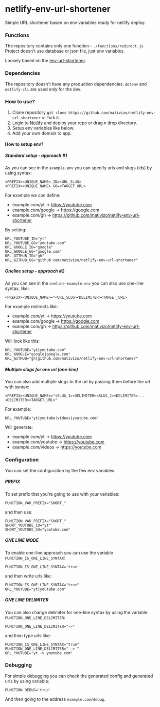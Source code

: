 # netlify-env-url-shortener
Simple URL shortener based on env variables ready for netlify deploy.

### Functions
The repository contains only one function - `./functions/redirect.js`. Project doesn't use database or json file, just env variables.

Loosely based on the [env-url-shortener](https://github.com/mativizo/env-url-shortener).

### Dependencies
The repository doesn't have any production dependencies.
`dotenv` and `netlify-cli` are used only for the dev.

### How to use?
1. Clone repository `git clone https://github.com/mativizo/netlify-env-url-shortener` or fork it.
2. Login to [Netlify](https://netlify.com) and deploy your repo or drag n drop directory.
3. Setup env variables like below.
4. Add your own domain to app.

#### How to setup env?

##### Standard setup - approach #1
As you can see in the `example.env` you can specify urls and slugs (ids) by using syntax:
```
<PREFIX><UNIQUE_NAME>_ID=<URL_SLUG>
<PREFIX><UNIQUE_NAME>_GO=<TARGET_URL>
```

For example we can define:
- example.com/yt -> https://youtube.com
- example.com/google -> https://google.com
- example.com/gh -> https://github.com/mativizo/netlify-env-url-shortener

By setting:
```
URL_YOUTUBE_ID="yt"
URL_YOUTUBE_GO="youtube.com"
URL_GOOGLE_ID="google"
URL_GOOGLE_GO="google.com"
URL_GITHUB_ID="gh"
URL_GITHUB_GO="github.com/mativizo/netlify-env-url-shortener"
```

##### Oneline setup - approach #2
As you can see in the `oneline-example.env` you can also use one-line syntax, like:
```
<PREFIX><UNIQUE_NAME>="<URL_SLUG><DELIMITER><TARGET_URL>
```

For example redirects like:
- example.com/yt -> https://youtube.com
- example.com/google -> https://google.com
- example.com/gh -> https://github.com/mativizo/netlify-env-url-shortener

Will look like this:
```
URL_YOUTUBE="yt|youtube.com"
URL_GOOGLE="google|google.com"
URL_GITHUB="gh|github.com/mativizo/netlify-env-url-shortener"
```
##### Multiple slugs for one url (one-line)
You can also add multiple slugs to the url by passing them before the url with syntax:
```
<PREFIX><UNIQUE_NAME>="<SLUG_1><DELIMITER><SLUG_2><DELIMITER>...<DELIMITER><TARGET_URL>"
```

For example:
```
URL_YOUTUBE="yt|youtube|videos|youtube.com"
```

Will generate:
- example.com/yt -> https://youtube.com
- example.com/youtube -> https://youtube.com
- example.com/videos -> https://youtube.com




### Configuration
You can set the configuration by the few env variables.

##### PREFIX
To set prefix that you're going to use with your variables:
```
FUNCTION_VAR_PREFIX="SHORT_"
```

and then use:
```
FUNCTION_VAR_PREFIX="SHORT_"
SHORT_YOUTUBE_ID="yt"
SHORT_YOUTUBE_GO="youtube.com"
```

##### ONE LINE MODE
To enable one-line approach you can use the variable `FUNCTION_IS_ONE_LINE_SYNTAX`:
```
FUNCTION_IS_ONE_LINE_SYNTAX='true'
```

and then write urls like:
```
FUNCTION_IS_ONE_LINE_SYNTAX="true"
URL_YOUTUBE="yt|youtube.com"
```

##### ONE LINE DELIMITER
You can also change delimiter for one-line syntax by using the variable `FUNCTION_ONE_LINE_DELIMITER`:

```
FUNCTION_ONE_LINE_DELIMITER="->"
```

and then type urls like:
```
FUNCTION_IS_ONE_LINE_SYNTAX="true"
FUNCTION_ONE_LINE_DELIMITER=" -> "
URL_YOUTUBE="yt -> youtube.com"
```


### Debugging
For simple debugging you can check the generated config and generated urls by using variable:
```
FUNCTION_DEBUG='true'
```
And then going to the address `example.com/debug`.